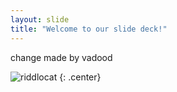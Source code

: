 ```yaml
---
layout: slide
title: "Welcome to our slide deck!"
---
```


change made by vadood

![riddlocat](https://octodex.github.com/images/riddlocat.png)
{: .center}
